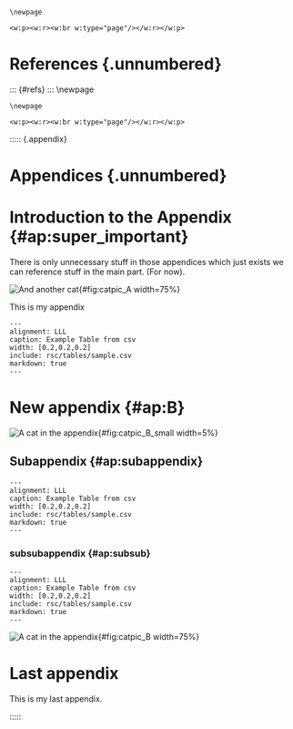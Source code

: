 
```{=latex}
\newpage
```
```{=openxml}
<w:p><w:r><w:br w:type="page"/></w:r></w:p>
```

# References {.unnumbered}
::: {#refs}
:::
\newpage

```{=latex}
\newpage
```
```{=openxml}
<w:p><w:r><w:br w:type="page"/></w:r></w:p>
```
::::: {.appendix}
# Appendices {.unnumbered}

# Introduction to the Appendix {#ap:super_important}

There is only unnecessary stuff in those appendices which just exists we can reference stuff in the main part. (For now).

![And another cat](rsc/images/cat.jpg){#fig:catpic_A width=75%}

This is my appendix

```{.table #tbl:desc}
---
alignment: LLL
caption: Example Table from csv
width: [0.2,0.2,0.2]
include: rsc/tables/sample.csv
markdown: true
---
```

# New appendix {#ap:B}

<!-- My super important descriptives! I want to cite here: @blumenau:NeverLetGood.2018 -->

![A cat in the appendix](rsc/images/cat.jpg){#fig:catpic_B_small width=5%}

## Subappendix {#ap:subappendix}

```{.table #tbl:subap}
---
alignment: LLL
caption: Example Table from csv
width: [0.2,0.2,0.2]
include: rsc/tables/sample.csv
markdown: true
---
```

### subsubappendix {#ap:subsub}

```{.table #tbl:subsubap}
---
alignment: LLL
caption: Example Table from csv
width: [0.2,0.2,0.2]
include: rsc/tables/sample.csv
markdown: true
---
```

![A cat in the appendix](rsc/images/cat.jpg){#fig:catpic_B width=75%}



# Last appendix

This is my last appendix.

:::::